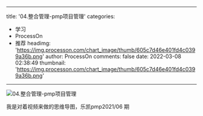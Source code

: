 
---
title: '04.整合管理-pmp项目管理'
categories: 
 - 学习
 - ProcessOn
 - 推荐
headimg: 'https://img.processon.com/chart_image/thumb/605c7d46e401fd4c0399a36b.png'
author: ProcessOn
comments: false
date: 2022-03-08 02:38:49
thumbnail: 'https://img.processon.com/chart_image/thumb/605c7d46e401fd4c0399a36b.png'
---

<div>   
<img class="thumb" alt="04.整合管理-pmp项目管理" src="https://img.processon.com/chart_image/thumb/605c7d46e401fd4c0399a36b.png" referrerpolicy="no-referrer">
<p>我是对着视频来做的思维导图，乐凯pmp2021/06 期</p>  
</div>
            